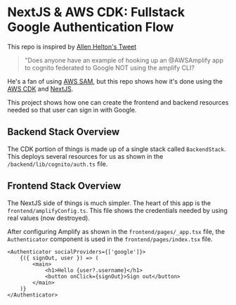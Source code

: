# NextJS & AWS CDK: Fullstack Google Authentication Flow

This repo is inspired by [Allen Helton's Tweet](https://twitter.com/AllenHeltonDev/status/1677099079468294146?s=20)

> "Does anyone have an example of hooking up an @AWSAmplify app to cognito federated to Google NOT using the amplify CLI?

He's a fan of using [AWS SAM](https://aws.amazon.com/serverless/sam/), but this repo shows how it's done using the [AWS CDK](https://aws.amazon.com/cdk/) and [NextJS](https://nextjs.org/).

This project shows how one can create the frontend and backend resources needed so that user can sign in with Google.

## Backend Stack Overview

The CDK portion of things is made up of a single stack called `BackendStack`. This deploys several resources for us as shown in the `/backend/lib/cognito/auth.ts` file.

## Frontend Stack Overview

The NextJS side of things is much simpler. The heart of this app is the `frontend/amplifyConfig.ts`. This file shows the credentials needed by using real values (now destroyed).

After configuring Amplify as shown in the `frontend/pages/_app.tsx` file, the `Authenticator` component is used in the `frontend/pages/index.tsx` file.

```tsx
<Authenticator socialProviders={['google']}>
	{({ signOut, user }) => (
		<main>
			<h1>Hello {user?.username}</h1>
			<button onClick={signOut}>Sign out</button>
		</main>
	)}
</Authenticator>
```
